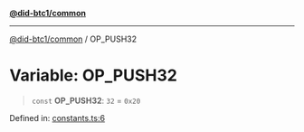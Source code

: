 [**@did-btc1/common**](../README.md)

***

[@did-btc1/common](../globals.md) / OP\_PUSH32

# Variable: OP\_PUSH32

> `const` **OP\_PUSH32**: `32` = `0x20`

Defined in: [constants.ts:6](https://github.com/dcdpr/did-btc1-js/blob/4ab6f9915d95beed9bc633644c9db1539395f512/packages/common/src/constants.ts#L6)
